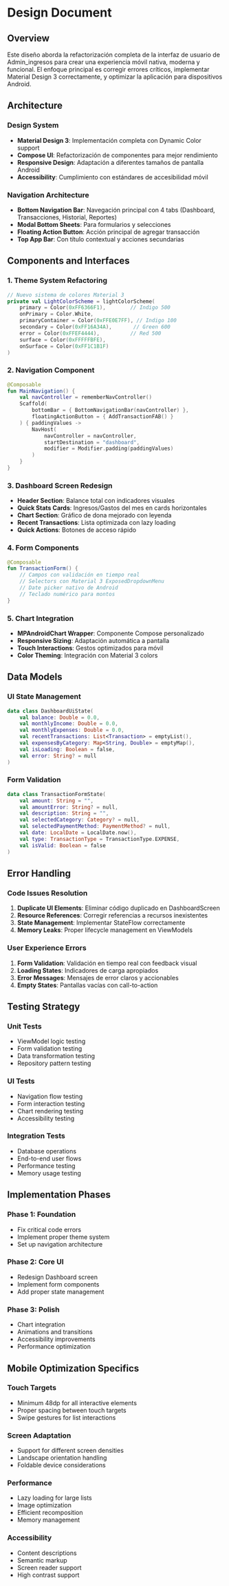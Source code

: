 # Design Document

## Overview

Este diseño aborda la refactorización completa de la interfaz de usuario de Admin_ingresos para crear una experiencia móvil nativa, moderna y funcional. El enfoque principal es corregir errores críticos, implementar Material Design 3 correctamente, y optimizar la aplicación para dispositivos Android.

## Architecture

### Design System
- **Material Design 3**: Implementación completa con Dynamic Color support
- **Compose UI**: Refactorización de componentes para mejor rendimiento
- **Responsive Design**: Adaptación a diferentes tamaños de pantalla Android
- **Accessibility**: Cumplimiento con estándares de accesibilidad móvil

### Navigation Architecture
- **Bottom Navigation Bar**: Navegación principal con 4 tabs (Dashboard, Transacciones, Historial, Reportes)
- **Modal Bottom Sheets**: Para formularios y selecciones
- **Floating Action Button**: Acción principal de agregar transacción
- **Top App Bar**: Con título contextual y acciones secundarias

## Components and Interfaces

### 1. Theme System Refactoring
```kotlin
// Nuevo sistema de colores Material 3
private val LightColorScheme = lightColorScheme(
    primary = Color(0xFF6366F1),        // Indigo 500
    onPrimary = Color.White,
    primaryContainer = Color(0xFFE0E7FF), // Indigo 100
    secondary = Color(0xFF16A34A),       // Green 600
    error = Color(0xFFEF4444),          // Red 500
    surface = Color(0xFFFFFBFE),
    onSurface = Color(0xFF1C1B1F)
)
```

### 2. Navigation Component
```kotlin
@Composable
fun MainNavigation() {
    val navController = rememberNavController()
    Scaffold(
        bottomBar = { BottomNavigationBar(navController) },
        floatingActionButton = { AddTransactionFAB() }
    ) { paddingValues ->
        NavHost(
            navController = navController,
            startDestination = "dashboard",
            modifier = Modifier.padding(paddingValues)
        )
    }
}
```

### 3. Dashboard Screen Redesign
- **Header Section**: Balance total con indicadores visuales
- **Quick Stats Cards**: Ingresos/Gastos del mes en cards horizontales
- **Chart Section**: Gráfico de dona mejorado con leyenda
- **Recent Transactions**: Lista optimizada con lazy loading
- **Quick Actions**: Botones de acceso rápido

### 4. Form Components
```kotlin
@Composable
fun TransactionForm() {
    // Campos con validación en tiempo real
    // Selectors con Material 3 ExposedDropdownMenu
    // Date picker nativo de Android
    // Teclado numérico para montos
}
```

### 5. Chart Integration
- **MPAndroidChart Wrapper**: Componente Compose personalizado
- **Responsive Sizing**: Adaptación automática a pantalla
- **Touch Interactions**: Gestos optimizados para móvil
- **Color Theming**: Integración con Material 3 colors

## Data Models

### UI State Management
```kotlin
data class DashboardUiState(
    val balance: Double = 0.0,
    val monthlyIncome: Double = 0.0,
    val monthlyExpenses: Double = 0.0,
    val recentTransactions: List<Transaction> = emptyList(),
    val expensesByCategory: Map<String, Double> = emptyMap(),
    val isLoading: Boolean = false,
    val error: String? = null
)
```

### Form Validation
```kotlin
data class TransactionFormState(
    val amount: String = "",
    val amountError: String? = null,
    val description: String = "",
    val selectedCategory: Category? = null,
    val selectedPaymentMethod: PaymentMethod? = null,
    val date: LocalDate = LocalDate.now(),
    val type: TransactionType = TransactionType.EXPENSE,
    val isValid: Boolean = false
)
```

## Error Handling

### Code Issues Resolution
1. **Duplicate UI Elements**: Eliminar código duplicado en DashboardScreen
2. **Resource References**: Corregir referencias a recursos inexistentes
3. **State Management**: Implementar StateFlow correctamente
4. **Memory Leaks**: Proper lifecycle management en ViewModels

### User Experience Errors
1. **Form Validation**: Validación en tiempo real con feedback visual
2. **Loading States**: Indicadores de carga apropiados
3. **Error Messages**: Mensajes de error claros y accionables
4. **Empty States**: Pantallas vacías con call-to-action

## Testing Strategy

### Unit Tests
- ViewModel logic testing
- Form validation testing
- Data transformation testing
- Repository pattern testing

### UI Tests
- Navigation flow testing
- Form interaction testing
- Chart rendering testing
- Accessibility testing

### Integration Tests
- Database operations
- End-to-end user flows
- Performance testing
- Memory usage testing

## Implementation Phases

### Phase 1: Foundation
- Fix critical code errors
- Implement proper theme system
- Set up navigation architecture

### Phase 2: Core UI
- Redesign Dashboard screen
- Implement form components
- Add proper state management

### Phase 3: Polish
- Chart integration
- Animations and transitions
- Accessibility improvements
- Performance optimization

## Mobile Optimization Specifics

### Touch Targets
- Minimum 48dp for all interactive elements
- Proper spacing between touch targets
- Swipe gestures for list interactions

### Screen Adaptation
- Support for different screen densities
- Landscape orientation handling
- Foldable device considerations

### Performance
- Lazy loading for large lists
- Image optimization
- Efficient recomposition
- Memory management

### Accessibility
- Content descriptions
- Semantic markup
- Screen reader support
- High contrast support